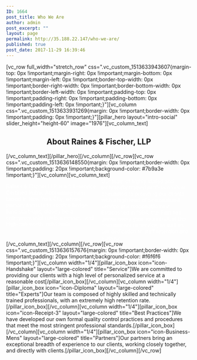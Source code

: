 ```yaml
---
ID: 1664
post_title: Who We Are
author: admin
post_excerpt: ""
layout: page
permalink: http://35.188.22.147/who-we-are/
published: true
post_date: 2017-11-29 16:39:46
---
```

[vc_row full_width="stretch_row" css=".vc_custom_1513633943607{margin-top: 0px !important;margin-right: 0px !important;margin-bottom: 0px !important;margin-left: 0px !important;border-top-width: 0px !important;border-right-width: 0px !important;border-bottom-width: 0px !important;border-left-width: 0px !important;padding-top: 0px !important;padding-right: 0px !important;padding-bottom: 0px !important;padding-left: 0px !important;}"][vc_column css=".vc_custom_1513633931269{margin: 0px !important;border-width: 0px !important;padding: 0px !important;}"][pillar_hero layout="intro-social" slider_height="height-60" image="1976"][vc_column_text]
<h2 style="text-align: center;">About Raines &amp; Fischer, LLP</h2>
[/vc_column_text][/pillar_hero][/vc_column][/vc_row][vc_row css=".vc_custom_1513636148550{margin: 0px !important;border-width: 0px !important;padding: 20px !important;background-color: #7b9a3e !important;}"][vc_column][vc_column_text]
<div style="column-count: 2;">

<span style="color: #ffffff;">Raines &amp; Fischer LLP is a full-service Certified Public Accounting Firm based in New York City, whose primary focus is to service hedge fund start-ups, closely held entrepreneurial run businesses, and high-net-worth individuals.</span>

<span style="color: #ffffff;">Our team of highly skilled and technically trained professionals is committed to providing our clients with a high level of personalized service at a reasonable cost. Established in 1984, the Firm has grown every year as a result of this commitment to service, as well as our dedication to staff retention and stability.</span>

</div>
[/vc_column_text][/vc_column][/vc_row][vc_row css=".vc_custom_1513636157676{margin: 0px !important;border-width: 0px !important;padding: 20px !important;background-color: #f6f6f6 !important;}"][vc_column width="1/4"][pillar_icon_box icon="icon-Handshake" layout="large-colored" title="Service"]We are committed to providing our clients with a high level of personalized service at a reasonable cost[/pillar_icon_box][/vc_column][vc_column width="1/4"][pillar_icon_box icon="icon-Diploma" layout="large-colored" title="Experts"]Our team is composed of highly skilled and technically trained professionals, with an extremely high retention rate.[/pillar_icon_box][/vc_column][vc_column width="1/4"][pillar_icon_box icon="icon-Receipt-3" layout="large-colored" title="Best Practices"]We have developed our own formal quality control practices and procedures that meet the most stringent professional standards.[/pillar_icon_box][/vc_column][vc_column width="1/4"][pillar_icon_box icon="icon-Business-Mens" layout="large-colored" title="Partners"]Our partners bring an exceptional breadth of experience to our clients, working closely together, and directly with clients.[/pillar_icon_box][/vc_column][/vc_row]